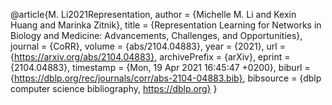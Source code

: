 @article{M. Li2021Representation,
  author    = {Michelle M. Li and
               Kexin Huang and
               Marinka Zitnik},
  title     = {Representation Learning for Networks in Biology and Medicine: Advancements,
               Challenges, and Opportunities},
  journal   = {CoRR},
  volume    = {abs/2104.04883},
  year      = {2021},
  url       = {https://arxiv.org/abs/2104.04883},
  archivePrefix = {arXiv},
  eprint    = {2104.04883},
  timestamp = {Mon, 19 Apr 2021 16:45:47 +0200},
  biburl    = {https://dblp.org/rec/journals/corr/abs-2104-04883.bib},
  bibsource = {dblp computer science bibliography, https://dblp.org}
}